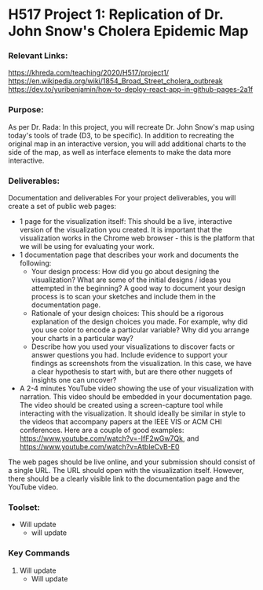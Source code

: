 # H517 Project 1: Replication of Dr. John Snow's Cholera Epidemic Map

### Relevant Links:
https://khreda.com/teaching/2020/H517/project1/
https://en.wikipedia.org/wiki/1854_Broad_Street_cholera_outbreak
https://dev.to/yuribenjamin/how-to-deploy-react-app-in-github-pages-2a1f

### Purpose: 
As per Dr. Rada:
In this project, you will recreate Dr. John Snow's map using today's tools of trade (D3, to be specific). 
In addition to recreating the original map in an interactive version, you will add additional charts to the 
side of the map, as well as interface elements to make the data more interactive.

### Deliverables:
Documentation and deliverables
For your project deliverables, you will create a set of public web pages:

- 1 page for the visualization itself: This should be a live, interactive version of the visualization you created. It is important that the visualization works in the Chrome web browser - this is the platform that we will be using for evaluating your work.
- 1 documentation page that describes your work and documents the following:
    - Your design process: How did you go about designing the visualization? What are some of the initial designs / ideas you attempted in the beginning? A good way to document your design process is to scan your sketches and include them in the documentation page.
    - Rationale of your design choices: This should be a rigorous explanation of the design choices you made. For example, why did you use color to encode a particular variable? Why did you arrange your charts in a particular way?
    - Describe how you used your visualizations to discover facts or answer questions you had. Include evidence to support your findings as screenshots from the visualization. In this case, we have a clear hypothesis to start with, but are there other nuggets of insights one can uncover?
- A 2-4 minutes YouTube video showing the use of your visualization with narration. This video should be embedded in your documentation page. The video should be created using a screen-capture tool while interacting with the visualization. It should ideally be similar in style to the videos that accompany papers at the IEEE VIS or ACM CHI conferences. Here are a couple of good examples: https://www.youtube.com/watch?v=-IfF2wGw7Qk, and https://www.youtube.com/watch?v=AtbIeCvB-E0


The web pages should be live online, and your submission should consist of a single URL. The URL should open with the visualization itself. However, there should be a clearly visible link to the documentation page and the YouTube video.

### Toolset:
- Will update
    - will update

### Key Commands
1. Will update
    * Will update

